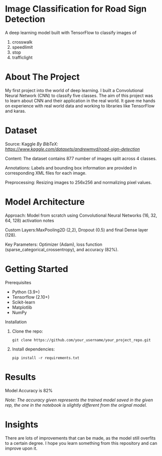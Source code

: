 # Image Classification for Road Sign Detection

A deep learning model built with TensorFlow to classify images of 
1. crosswalk
2. speedlimit 
3. stop  
4. trafficlight

#  About The Project

My first project into the world of deep learning. I built a Convolutional Neural Network (CNN) to classify five classes. The aim of this project was to learn about CNN and their application in the real world. It gave me hands on experience with real world data and working to libraries like TensorFlow and karas.

# Dataset

Source: Kaggle _By BibTeX: https://www.kaggle.com/datasets/andrewmvd/road-sign-detection_

Content: The dataset contains 877 number of images split across 4 classes.

Annotations: Labels and bounding box information are provided in corresponding XML files for each image.

Preprocessing: Resizing images to 256x256 and normalizing pixel values.

# Model Architecture

Approach: Model from scratch using Convolutional Neural Networks (16, 32, 64, 128) activation notes

Custom Layers:MaxPooling2D (2,2), Dropout (0.5) and final Dense layer (128).

Key Parameters: Optimizer (Adam), loss function (sparse_categorical_crossentropy), and accuracy (82%).

# Getting Started

Prerequisites

* Python (3.9+)
* Tensorflow (2.10+)
* Scikit-learn
* Matplotlib
* NumPy

Installation

1. Clone the repo:

    `git clone https://github.com/your_username/your_project_repo.git`

2. Install dependencies:

    `pip install -r requirements.txt`

# Results

Model Accuracy is 82%

_Note: The accuracy given represents the trained model saved in the given rep, the one in the notebook is slightly different from the orignal model._

# Insights

There are lots of improvements that can be made, as the model still overfits to a certain degree. I hope you learn something from this repository and can improve upon it.







